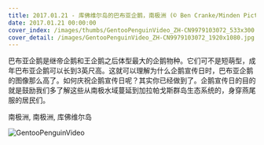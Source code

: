 ```yaml
---
title: 2017.01.21 - 库佛维尔岛的巴布亚企鹅，南极洲 (© Ben Cranke/Minden Pictures)
date: 2017.01.21 00:00:00
cover_index: /images/thumbs/GentooPenguinVideo_ZH-CN9979103072_533x300.jpg
cover_detail: /images/GentooPenguinVideo_ZH-CN9979103072_1920x1080.jpg
---
```


巴布亚企鹅是继帝企鹅和王企鹅之后体型最大的企鹅物种。它们可不是短萌型，成年巴布亚企鹅可以长到3英尺高。这就可以理解为什么企鹅宣传日时，巴布亚企鹅的图像那么高了。如何庆祝企鹅宣传日呢？其实你已经做到了。企鹅宣传日的目的就是鼓励我们多了解这些从南极水域蔓延到加拉帕戈斯群岛生态系统的，身穿燕尾服的居民们。

南极洲, 南极洲, 库佛维尔岛

![GentooPenguinVideo](/images/GentooPenguinVideo_ZH-CN9979103072_1920x1080.jpg)
